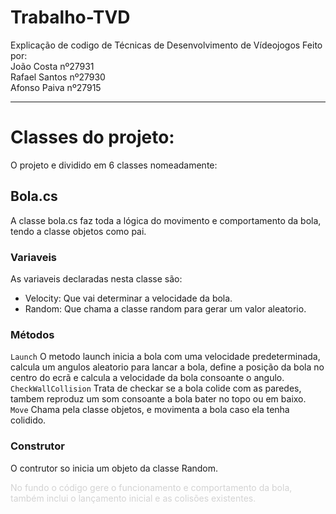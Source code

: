 # Trabalho-TVD
Explicação de codigo de Técnicas de Desenvolvimento de Vídeojogos
Feito por:   
João Costa nº27931  
Rafael Santos nº27930  
Afonso Paiva nº27915  
*** 
# Classes do projeto:

 O projeto e dividido em 6 classes nomeadamente:

## Bola.cs
 A classe bola.cs faz toda a lógica do movimento e comportamento da bola, tendo a classe objetos como pai.
### Variaveis

As variaveis declaradas nesta classe são:  
* Velocity: Que vai determinar a velocidade da bola.  
* Random: Que chama a classe random para gerar um valor aleatorio.  

### Métodos  

   `Launch`  O metodo launch inicia a bola com uma velocidade predeterminada, calcula um angulos aleatorio  para lancar a bola, define a posição da bola no centro do ecrã e calcula a velocidade da bola consoante o angulo.  
   `CheckWallCollision`  Trata de checkar se a bola colide com as paredes, tambem reproduz um som consoante a bola bater no topo ou em baixo.  
   `Move`  Chama pela classe objetos, e movimenta a bola caso ela tenha colidido.

### Construtor

O contrutor so inicia um objeto da classe Random.


<font color="lightgrey">No fundo o código gere o funcionamento e comportamento da bola, também inclui o lançamento inicial e as colisões existentes.</font>





